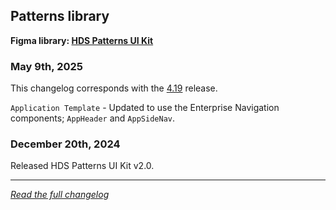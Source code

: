 <!--
 Copyright (c) HashiCorp, Inc.
 SPDX-License-Identifier: MPL-2.0
-->

<!-- THIS IS AN AUTOGENERATED FILE. DO NOT EDIT THIS FILE DIRECTLY. -->

## Patterns library

<p class="doc-whats-new-changelog-figma-library">
  <strong>Figma library: <a href="https://www.figma.com/design/5Pv32j4QiOOD8lkFTD1dxC/HDS-Patterns-v2.0?node-id=2-45&t=fNe7ySCHJjgJXH5N-1" target="_blank" rel="noopener noreferrer">HDS Patterns UI Kit</a></strong>
</p>


### May 9th, 2025

This changelog corresponds with the [4.19](/whats-new/release-notes#4190) release.

`Application Template` - Updated to use the Enterprise Navigation components; `AppHeader` and `AppSideNav`.

### December 20th, 2024

Released HDS Patterns UI Kit v2.0.


---

_[Read the full changelog](https://github.com/hashicorp/design-system/blob/main/packages/components/CHANGELOG-FIGMA-PATTERNS.md)_